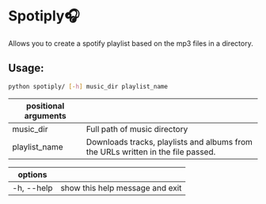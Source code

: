# Spotiply🎧

Allows you to create a spotify playlist based on the mp3 files in a directory.

## Usage:


```bash
python spotiply/ [-h] music_dir playlist_name
```

| positional arguments |                                                                                  |
| -------------------- | -------------------------------------------------------------------------------- |
| music_dir            | Full path of music directory                                                     |
| playlist_name        | Downloads tracks, playlists and albums from the URLs written in the file passed. |

| options    |                                 |
| ---------- | ------------------------------- |
| -h, --help | show this help message and exit |